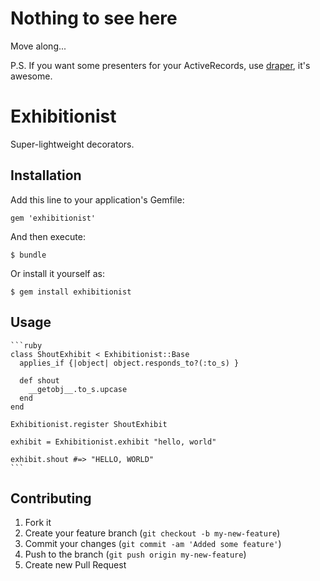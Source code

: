 # Nothing to see here

Move along...

P.S. If you want some presenters for your ActiveRecords, use [draper](https://github.com/jcasimir/draper), it's awesome.

# Exhibitionist

Super-lightweight decorators.

## Installation

Add this line to your application's Gemfile:

    gem 'exhibitionist'

And then execute:

    $ bundle

Or install it yourself as:

    $ gem install exhibitionist

## Usage

    ```ruby
    class ShoutExhibit < Exhibitionist::Base
      applies_if {|object| object.responds_to?(:to_s) }

      def shout
        __getobj__.to_s.upcase
      end
    end

    Exhibitionist.register ShoutExhibit

    exhibit = Exhibitionist.exhibit "hello, world"

    exhibit.shout #=> "HELLO, WORLD"
    ```

## Contributing

1. Fork it
2. Create your feature branch (`git checkout -b my-new-feature`)
3. Commit your changes (`git commit -am 'Added some feature'`)
4. Push to the branch (`git push origin my-new-feature`)
5. Create new Pull Request
